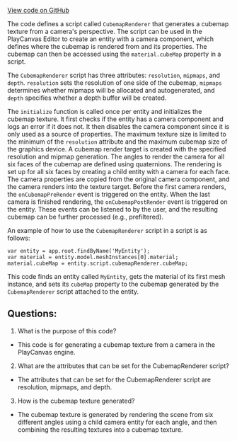 [View code on GitHub](https://github.com/playcanvas/engine/scripts/utils/cubemap-renderer.js)

The code defines a script called `CubemapRenderer` that generates a cubemap texture from a camera's perspective. The script can be used in the PlayCanvas Editor to create an entity with a camera component, which defines where the cubemap is rendered from and its properties. The cubemap can then be accessed using the `material.cubeMap` property in a script.

The `CubemapRenderer` script has three attributes: `resolution`, `mipmaps`, and `depth`. `resolution` sets the resolution of one side of the cubemap, `mipmaps` determines whether mipmaps will be allocated and autogenerated, and `depth` specifies whether a depth buffer will be created.

The `initialize` function is called once per entity and initializes the cubemap texture. It first checks if the entity has a camera component and logs an error if it does not. It then disables the camera component since it is only used as a source of properties. The maximum texture size is limited to the minimum of the `resolution` attribute and the maximum cubemap size of the graphics device. A cubemap render target is created with the specified resolution and mipmap generation. The angles to render the camera for all six faces of the cubemap are defined using quaternions. The rendering is set up for all six faces by creating a child entity with a camera for each face. The camera properties are copied from the original camera component, and the camera renders into the texture target. Before the first camera renders, the `onCubemapPreRender` event is triggered on the entity. When the last camera is finished rendering, the `onCubemapPostRender` event is triggered on the entity. These events can be listened to by the user, and the resulting cubemap can be further processed (e.g., prefiltered).

An example of how to use the `CubemapRenderer` script in a script is as follows:

```
var entity = app.root.findByName('MyEntity');
var material = entity.model.meshInstances[0].material;
material.cubeMap = entity.script.cubemapRenderer.cubeMap;
```

This code finds an entity called `MyEntity`, gets the material of its first mesh instance, and sets its `cubeMap` property to the cubemap generated by the `CubemapRenderer` script attached to the entity.
## Questions: 
 1. What is the purpose of this code?
- This code is for generating a cubemap texture from a camera in the PlayCanvas engine.

2. What are the attributes that can be set for the CubemapRenderer script?
- The attributes that can be set for the CubemapRenderer script are resolution, mipmaps, and depth.

3. How is the cubemap texture generated?
- The cubemap texture is generated by rendering the scene from six different angles using a child camera entity for each angle, and then combining the resulting textures into a cubemap texture.
